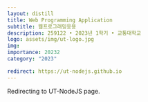 ```yaml
---
layout: distill
title: Web Programming Application
subtitle: 웹프로그래밍응용
description: 259122 • 2023년 1학기 • 교통대학교
logo: assets/img/ut-logo.jpg
img:
importance: 20232
category: "2023"

redirect: https://ut-nodejs.github.io
---
```


Redirecting to UT-NodeJS page.
